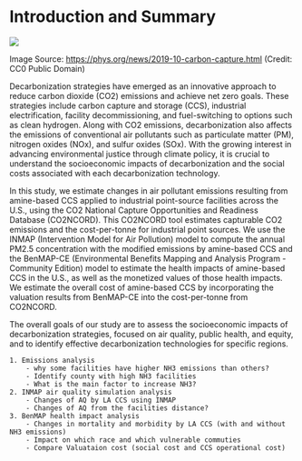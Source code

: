 # Introduction and Summary

![](https://scx2.b-cdn.net/gfx/news/hires/2018/1-emissions.jpg)

Image Source: https://phys.org/news/2019-10-carbon-capture.html (Credit: CC0 Public Domain)


Decarbonization strategies have emerged as an innovative approach to reduce carbon dioxide (CO2) emissions and achieve net zero goals. These strategies include carbon capture and storage (CCS), industrial electrification, facility decommissioning, and fuel-switching to options such as clean hydrogen. Along with CO2 emissions, decarbonization also affects the emissions of conventional air pollutants such as particulate matter (PM), nitrogen oxides (NOx), and sulfur oxides (SOx). With the growing interest in advancing environmental justice through climate policy, it is crucial to understand the socioeconomic impacts of decarbonization and the social costs associated with each decarbonization technology.

In this study, we estimate changes in air pollutant emissions resulting from amine-based CCS applied to industrial point-source facilities across the U.S., using the CO2 National Capture Opportunities and Readiness Database (CO2NCORD). This CO2NCORD tool estimates capturable CO2 emissions and the cost-per-tonne for industrial point sources. We use the INMAP (Intervention Model for Air Pollution) model to compute the annual PM2.5 concentration with the modified emissions by amine-based CCS and the BenMAP-CE (Environmental Benefits Mapping and Analysis Program - Community Edition) model to estimate the health impacts of amine-based CCS in the U.S., as well as the monetized values of those health impacts. We estimate the overall cost of amine-based CCS by incorporating the valuation results from BenMAP-CE into the cost-per-tonne from CO2NCORD.

The overall goals of our study are to assess the socioeconomic impacts of decarbonization strategies, focused on air quality, public health, and equity, and to identify effective decarbonization technologies for specific regions.

```{tableofcontents}
1. Emissions analysis 
    - why some facilities have higher NH3 emissions than others?
    - Identify county with high NH3 facilities
    - What is the main factor to increase NH3? 
2. INMAP air quality simulation analysis
    - Changes of AQ by LA CCS using INMAP
    - Changes of AQ from the facilities distance? 
3. BenMAP health impact analysis
    - Changes in mortality and morbidity by LA CCS (with and without NH3 emissions)
    - Impact on which race and which vulnerable commuties
    - Compare Valuataion cost (social cost and CCS operational cost)
```
